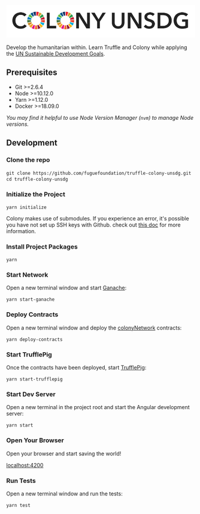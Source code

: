 ![](./src/assets/colony-unsdg.png)

Develop the humanitarian within. Learn Truffle and Colony while applying the [UN Sustainable Development Goals](https://www.un.org/sustainabledevelopment/sustainable-development-goals/).

## Prerequisites

* Git >=2.6.4
* Node >=10.12.0
* Yarn >=1.12.0
* Docker >=18.09.0

_You may find it helpful to use Node Version Manager (`nvm`) to manage Node versions._

## Development

### Clone the repo

```
git clone https://github.com/fuguefoundation/truffle-colony-unsdg.git
cd truffle-colony-unsdg
```

### Initialize the Project

```
yarn initialize
```

Colony makes use of submodules. If you experience an error, it's possible you have not set up SSH keys with Github. check out [this doc](https://help.github.com/articles/generating-a-new-ssh-key-and-adding-it-to-the-ssh-agent/) for more information.

### Install Project Packages

```
yarn
```

### Start Network

Open a new terminal window and start [Ganache](https://github.com/trufflesuite/ganache-cli):

```
yarn start-ganache
```

### Deploy Contracts

Open a new terminal window and deploy the [colonyNetwork](https://github.com/JoinColony/colonyNetwork) contracts:

```
yarn deploy-contracts
```

### Start TrufflePig

Once the contracts have been deployed, start [TrufflePig](https://github.com/JoinColony/trufflepig):

```
yarn start-trufflepig
```

### Start Dev Server

Open a new terminal in the project root and start the Angular development server:

```
yarn start
```

### Open Your Browser

Open your browser and start saving the world!

[localhost:4200](http://localhost:4200)

### Run Tests

Open a new terminal window and run the tests:

```
yarn test
```